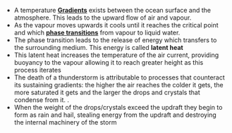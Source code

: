 - A temperature **[Gradients](../notes/Gradients)** exists between the ocean surface and the atmosphere. This leads to the upward flow of air and vapour. 
- As the vapour moves upwards it cools until it reaches the critical point and which **[phase transitions](../notes/phase_transitions)** from vapour to liquid water. 
- The phase transition leads to the release of energy which transfers to the surrounding medium. This energy is called **latent heat** 
- This latent heat increases the temperature of the air current, providing buoyancy to the vapour allowing it to reach greater height as this process iterates
- The death of a thunderstorm is attributable to processes that counteract its sustaining gradients: the higher the air reaches the colder it gets, the more saturated it gets and the larger the drops and crystals that condense from it. .
- When the weight of the drops/crystals exceed the updraft they begin to form as rain and hail, stealing energy from the updraft and destroying the internal machinery of the storm
